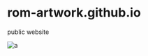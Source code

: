 # rom-artwork.github.io
public website

![a](https://github.com/rom-artwork/terrain-0/raw/main/screenshots/main.jpg)



